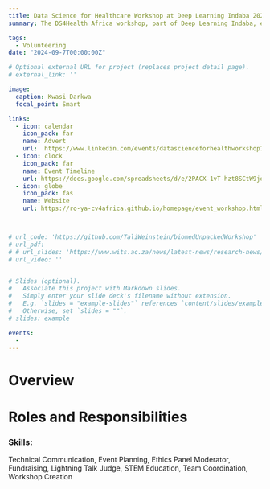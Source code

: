 ```yaml
---
title: Data Science for Healthcare Workshop at Deep Learning Indaba 2024
summary: The DS4Health Africa workshop, part of Deep Learning Indaba, explores deep learning's role in transforming African healthcare through collaboration and knowledge exchange. 

tags:
  - Volunteering
date: "2024-09-7T00:00:00Z"

# Optional external URL for project (replaces project detail page).
# external_link: ''

image:
  caption: Kwasi Darkwa
  focal_point: Smart

links:
  - icon: calendar
    icon_pack: far
    name: Advert
    url:  https://www.linkedin.com/events/datascienceforhealthworkshop7237104016520806401/comments/
  - icon: clock
    icon_pack: far
    name: Event Timeline
    url: https://docs.google.com/spreadsheets/d/e/2PACX-1vT-hzt8SCtW9jefQaRqrlbqQmRYtNz1ITH0pX2SVNduiWumZ-l5aS8LLc_BvSEvPrfW3Dk4M041Q4CM/pubhtml?gid=2136432519&single=true
  - icon: globe
    icon_pack: fas
    name: Website
    url: https://ro-ya-cv4africa.github.io/homepage/event_workshop.html



# url_code: 'https://github.com/TaliWeinstein/biomedUnpackedWorkshop'
# url_pdf: 
# # url_slides: 'https://www.wits.ac.za/news/latest-news/research-news/2021/2021-11/eie-open-day-2021.html'
# url_video: ''


# Slides (optional).
#   Associate this project with Markdown slides.
#   Simply enter your slide deck's filename without extension.
#   E.g. `slides = "example-slides"` references `content/slides/example-slides.md`.
#   Otherwise, set `slides = ""`.
# slides: example

events:
  - 
---
```



# Overview


# Roles and Responsibilities




### Skills: 
Technical Communication, Event Planning, Ethics Panel Moderator, Fundraising, Lightning Talk Judge, STEM Education, Team Coordination, Workshop Creation